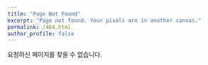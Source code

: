 ```yaml
---
title: "Page Not Found"
excerpt: "Page not found. Your pixels are in another canvas."
permalink: /404.html
author_profile: false
---
```


요청하신 페이지를 찾을 수 없습니다.

<script>
  var GOOG_FIXURL_LANG = 'en';
  var GOOG_FIXURL_SITE = 'https://luke0706.github.io'
</script>
<script src="https://linkhelp.clients.google.com/tbproxy/lh/wm/fixurl.js">
</script>